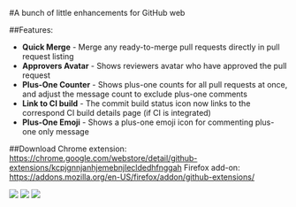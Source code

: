 #A bunch of little enhancements for GitHub web

##Features:
* **Quick Merge** - Merge any ready-to-merge pull requests directly in pull request listing
* **Approvers Avatar** - Shows reviewers avatar who have approved the pull request
* **Plus-One Counter** - Shows plus-one counts for all pull requests at once, and adjust the message count to exclude plus-one comments
* **Link to CI build** - The commit build status icon now links to the correspond CI build details page (if CI is integrated)
* **Plus-One Emoji** - Shows a plus-one emoji icon for commenting plus-one only message

##Download
Chrome extension: https://chrome.google.com/webstore/detail/github-extensions/kcpjgnnjanhjemebnjlecldedhfnggah
Firefox add-on: https://addons.mozilla.org/en-US/firefox/addon/github-extensions/

![](https://github.com/ayltai/GitHub-Extensions/blob/master/screenshot1.png "") ![](https://github.com/ayltai/GitHub-Extensions/blob/master/screenshot3.png "") ![](https://github.com/ayltai/GitHub-Extensions/blob/master/screenshot2.png "")